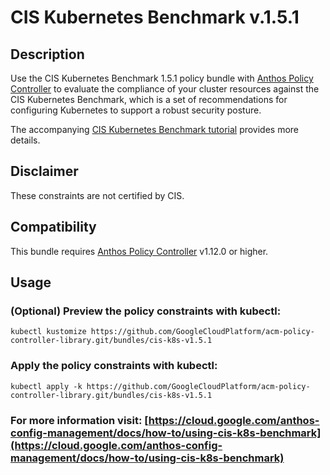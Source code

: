 CIS Kubernetes Benchmark v.1.5.1
==================================================

## Description

Use the CIS Kubernetes Benchmark 1.5.1 policy bundle with [Anthos Policy Controller](https://cloud.google.com/anthos-config-management/docs/concepts/policy-controller) to evaluate the compliance of your cluster resources against the CIS Kubernetes Benchmark, which is a set of recommendations for configuring Kubernetes to support a robust security posture.

The accompanying [CIS Kubernetes Benchmark tutorial](https://cloud.google.com/anthos-config-management/docs/how-to/using-cis-k8s-benchmark) provides more details.

## Disclaimer

These constraints are not certified by CIS.

## Compatibility

This bundle requires [Anthos Policy Controller](https://cloud.google.com/anthos-config-management/docs/concepts/policy-controller) v1.12.0 or higher.

## Usage

### (Optional) Preview the policy constraints with kubectl:
```shell
kubectl kustomize https://github.com/GoogleCloudPlatform/acm-policy-controller-library.git/bundles/cis-k8s-v1.5.1
```

### Apply the policy constraints with kubectl:
```shell
kubectl apply -k https://github.com/GoogleCloudPlatform/acm-policy-controller-library.git/bundles/cis-k8s-v1.5.1
```

### For more information visit: [https://cloud.google.com/anthos-config-management/docs/how-to/using-cis-k8s-benchmark](https://cloud.google.com/anthos-config-management/docs/how-to/using-cis-k8s-benchmark)
